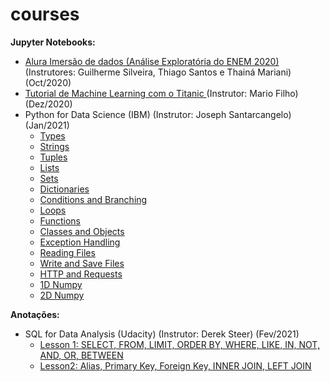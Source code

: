 # courses

**Jupyter Notebooks:**
* [Alura Imersão de dados (Análise Exploratória do ENEM 2020)](https://github.com/sergiodealencar/courses/blob/main/material/Aula01_desafios.ipynb) (Instrutores: Guilherme Silveira, Thiago Santos e Thainá Mariani) (Oct/2020)
* [Tutorial de Machine Learning com o Titanic ](https://github.com/sergiodealencar/courses/blob/main/material/tutorial_titanic_mario_filho.ipynb) (Instrutor: Mario Filho) (Dez/2020)
* Python for Data Science (IBM) (Instrutor: Joseph Santarcangelo) (Jan/2021)
  - [Types](https://github.com/sergiodealencar/courses/blob/main/material/PY0101EN-1-1-Types.ipynb)
  - [Strings](https://github.com/sergiodealencar/courses/blob/main/material/PY0101EN-1-2-Strings.ipynb)
  - [Tuples](https://github.com/sergiodealencar/courses/blob/main/material/PY0101EN-2-1-Tuples.ipynb)
  - [Lists](https://github.com/sergiodealencar/courses/blob/main/material/PY0101EN-2-2-Lists.ipynb)
  - [Sets](https://github.com/sergiodealencar/courses/blob/main/material/PY0101EN-2-3-Sets.ipynb)
  - [Dictionaries](https://github.com/sergiodealencar/courses/blob/main/material/PY0101EN-2-4-Dictionaries.ipynb)
  - [Conditions and Branching](https://github.com/sergiodealencar/courses/blob/main/material/PY0101EN-3-1-Conditions.ipynb)
  - [Loops](https://github.com/sergiodealencar/courses/blob/main/material/PY0101EN-3-2-Loops.ipynb)
  - [Functions](https://github.com/sergiodealencar/courses/blob/main/material/PY0101EN-3-3-Functions.ipynb)
  - [Classes and Objects](https://github.com/sergiodealencar/courses/blob/main/material/PY0101EN-3-4-Classes.ipynb)
  - [Exception Handling](https://github.com/sergiodealencar/courses/blob/main/material/PY0101EN-3-1.2ExcecptionHandling.ipynb)
  - [Reading Files](https://github.com/sergiodealencar/courses/blob/main/material/PY0101EN-4-1-ReadFile.ipynb)
  - [Write and Save Files](https://github.com/sergiodealencar/courses/blob/main/material/PY0101EN-4-2-WriteFile.ipynb)
  - [HTTP and Requests](https://github.com/sergiodealencar/courses/blob/main/material/PY0101EN-5.3_Requests_HTTP.ipynb)
  - [1D Numpy](https://github.com/sergiodealencar/courses/blob/main/material/PY0101EN-5-1-Numpy1D.ipynb)
  - [2D Numpy](https://github.com/sergiodealencar/courses/blob/main/material/PY0101EN-5-2-Numpy2D.ipynb)
  
**Anotações:**
* SQL for Data Analysis (Udacity) (Instrutor: Derek Steer) (Fev/2021)
  - [Lesson 1: SELECT, FROM, LIMIT, ORDER BY, WHERE, LIKE, IN, NOT, AND, OR, BETWEEN](https://github.com/sergiodealencar/courses/blob/main/material/Lesson_1.sql)
  - [Lesson2: Alias, Primary Key, Foreign Key, INNER JOIN, LEFT JOIN](https://github.com/sergiodealencar/courses/blob/main/material/Lesson_2.sql)

